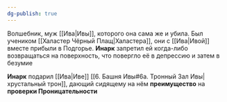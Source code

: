 ```yaml
---
dg-publish: true
---
```

Волшебник, муж [[Ива|Ивы]], которого она сама же и убила. Был учеником [[Халастер Чёрный Плащ|Халастера]], они с [[Ива|Ивой]] вместе прибыли в Подгорье. **Инарк** запретил ей когда-либо возвращаться на поверхность, что повергло её в депрессию и затем в безумие

**Инарк** подарил [[Ива|Иве]] [[6. Башня Ивы#6а. Тронный Зал Ивы|хрустальный трон]], дающий сидящему на нём **преимущество** на **проверки Проницательности**